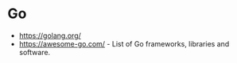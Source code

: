 # Go

* <https://golang.org/>
* <https://awesome-go.com/> - List of Go frameworks, libraries and software.
